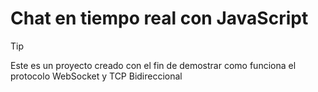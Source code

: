 # Chat en tiempo real con JavaScript

> [!TIP]
> Este es un proyecto creado con el fin de demostrar como funciona el protocolo WebSocket y TCP Bidireccional